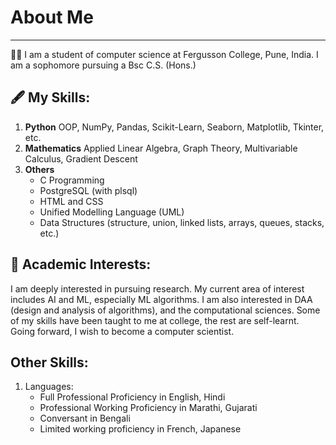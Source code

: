 # About Me
---
👨‍🎓 I am a student of computer science at Fergusson College, Pune, India. I am a sophomore pursuing a Bsc C.S. (Hons.)

## 🖋 My Skills:
  1. **Python**
     OOP, NumPy, Pandas, Scikit-Learn, Seaborn, Matplotlib, Tkinter, etc.
  2. **Mathematics**
     Applied Linear Algebra, Graph Theory, Multivariable Calculus, Gradient Descent
  3. **Others**
     - C Programming
     - PostgreSQL (with plsql)
     - HTML and CSS
     - Unified Modelling Language (UML)
     - Data Structures (structure, union, linked lists, arrays, queues, stacks, etc.)
       
## 📖 Academic Interests:
I am deeply interested in pursuing research. My current area of interest includes AI and ML, especially ML algorithms. I am also interested in DAA (design and analysis of algorithms), and the computational sciences. Some of my skills have been taught to me at college, the rest are self-learnt. Going forward, I wish to become a computer scientist.

## Other Skills:
  1. Languages:
     - Full Professional Proficiency in English, Hindi
     - Professional Working Proficiency in Marathi, Gujarati
     - Conversant in Bengali
     - Limited working proficiency in French, Japanese

